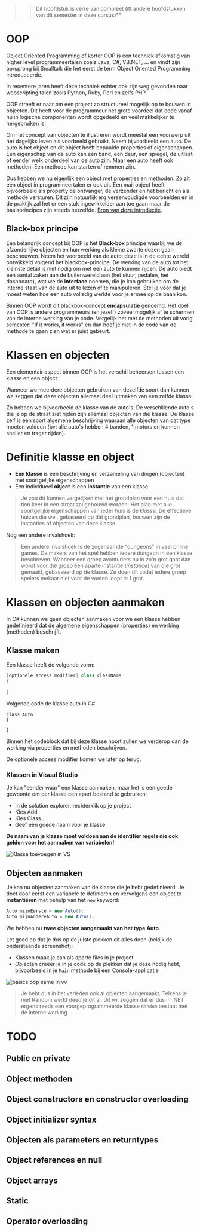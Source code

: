 >> Dit hoofdstuk is verre van compleet (itt andere hoofdstukken van dit semester in deze cursus)**

# OOP
Object Oriented Programming of korter OOP is een techniek afkomstig van higher level programmeertalen zoals Java, C#, VB.NET, ... en vindt zijn oorsprong bij Smalltalk die het eerst de term Object Oriented Programming introduceerde.

In recentere jaren heeft deze techniek echter ook zijn weg gevonden naar webscripting talen zoals Python, Ruby, Perl en zelfs PHP.

OOP streeft er naar om een project zo structureel mogelijk op te bouwen in objecten. Dit heeft voor de programmeur het grote voordeel dat code vanaf nu in logische componenten wordt opgedeeld en veel makkelijker te hergebruiken is.

Om het concept van objecten te illustreren wordt meestal een voorwerp uit het dagelijks leven als voorbeeld gebruikt. Neem bijvoorbeeld een auto. De auto is het object en dit object heeft bepaalde properties of eigenschappen. Een eigenschap van de auto kan een band, een deur, een spiegel, de uitlaat of eender welk onderdeel van de auto zijn. Maar een auto heeft ook methoden. Een methode kan starten of remmen zijn.

Dus hebben we nu eigenlijk een object met properties en methoden. Zo zit een object in programmeertalen er ook uit. Een mail object heeft bijvoorbeeld als property de ontvanger, de verzender en het bericht en als methode versturen. Dit zijn natuurlijk erg vereenvoudigde voorbeelden en in de praktijk zal het er een stuk ingewikkelder aan toe gaan maar de basisprincipes zijn steeds hetzelfde. [Bron van deze introductie](https://www.inventis.be/blog/webdevelopment/de-voordelen-van-object-georienteerd-programmeren/145/).

## Black-box principe
Een belangrijk concept bij OOP is het **Black-box** principe waarbij we de afzonderlijke objecten en hun werking als kleine zwarte dozen gaan beschouwen. Neem het voorbeeld van de auto: deze is in de echte wereld ontwikkeld volgend het blackbox-principe. De werking van de auto tot het kleinste detail is niet nodig om met een auto te kunnen rijden. De auto biedt een aantal zaken aan de buitenwereld aan (het stuur, pedalen, het dashboard), wat we de **interface** noemen, die je kan gebruiken om de interne staat van de auto uit te lezen of te manipuleren. Stel je voor dat je moest weten hoe een auto volledig werkte voor je ermee op de baan kon.

Binnen OOP wordt dit blackbox-concept **encapsulatie** genoemd. Het doel van OOP is andere programmeurs (en jezelf) zoveel mogelijk af te schermen van de interne werking van je code. Vergelijk het met de methoden uit vorig semester: "if it works, it works" en dan hoef je niet in de code van de methode te gaan zien wat er juist gebeurt.

# Klassen en objecten

Een elementair aspect binnen OOP is het verschil beheersen tussen een klasse en een object.

Wanneer we meerdere objecten gebruiken van dezelfde soort dan kunnen we zeggen dat deze objecten allemaal deel uitmaken van een zelfde klasse.

Zo hebben we bijvoorbeeld de klasse van de auto's. De verschillende auto's die je op de straat ziet rijden zijn allemaal objecten  van die klasse. De klasse zelf is een soort algemene beschrijving waaraan alle objecten van dat type moeten voldoen (bv: alle auto's hebben 4 banden, 1 motors en kunnen sneller en trager rijden).

# Definitie klasse en object

* **Een klasse** is een beschrijving en verzameling van dingen (objecten) met soortgelijke eigenschappen
* Een individueel **object** is een **instantie** van een klasse

> Je zou dit kunnen vergelijken met het grondplan voor een huis dat tien keer in een straat zal gebouwd worden. Het plan met alle soortgelijke eigenschappen van ieder huis is de *klasse*. De effectieve huizen die we , gebaseerd op dat grondplan, bouwen zijn de instanties of objecten van deze klasse.

Nog een andere invalshoek:
> Een andere invalshoek is de zogenaamde "dungeons" in veel online games. De makers van het spel hebben iedere dungeon in een klasse beschreven. Wanneer een groep avonturiers nu in zo'n grot gaat dan wordt voor die groep een aparte instantie (*instance*) van die grot gemaakt, gebasseerd op de klasse. Ze doen dit zodat iedere groep spelers mekaar niet voor de voeten loopt in 1 grot.


# Klassen en objecten aanmaken

In C# kunnen we geen objecten aanmaken voor we een klasse hebben gedefinieerd dat de algemene eigenschappen (properties) en werking (methoden) beschrijft.

## Klasse maken
Een klasse heeft de volgende vorm:

```csharp
[optionele access modifier] class className
{

}
```

Volgende code de klasse auto in C#
```
class Auto
{

}
```

Binnen het codeblock dat bij deze klasse hoort zullen we verderop dan de werking via properties en methoden beschrijven.

De optionele access modifier komen we later op terug.

### Klassen in Visual Studio

Je kan "eender waar" een klasse aanmaken, maar het is een goede gewoonte om per klasse een apart bestand te gebruiken:

* In de solution explorer, rechterklik op je project
* Kies Add
* Kies Class..
* Geef een goede naam voor je klasse

**De naam van je klasse moet voldoen aan de identifier regels die ook gelden voor het aanmaken van variabelen!**

![Klasse toevoegen in VS](/assets/6_klassen/klassadd.png)

## Objecten aanmaken

Je kan nu objecten aanmaken van de klasse die je hebt gedefinieerd.
Je doet door eerst een variabele te definieren en vervolgens een object te **instantiëren** met behulp van het ``new`` keyword:

```csharp
Auto mijnEerste = new Auto();
Auto mijnAndereAuto = new Auto();
```

We hebben nu **twee objecten aangemaakt van het type Auto**.

Let goed op dat je dus op de juiste plekken dit alles doen (bekijk de onderstaande screenshot):

* Klassen maak je aan als aparte files in je project
* Objecten creëer je in je code op de plekken dat je deze nodig hebt, bijvoorbeeld in je ``Main`` methode bij een Console-applicatie

![basics oop same in vv](/assets/6_klassen/allessamen.png)

> Je hebt dus in het verleden ook al objecten aangemaakt. Telkens je met Random werkt deed je dit al. Dit wil zeggen dat er dus in .NET ergens reeds een voorgeprogrammeerde klasse ``Random`` bestaat met de interne werking.

# TODO
## Public en private

## Object methoden


## Object constructors en constructor overloading

## Object initializer syntax

## Objecten als parameters en returntypes


## Object references en null


## Object arrays

## Static

## Operator overloading

